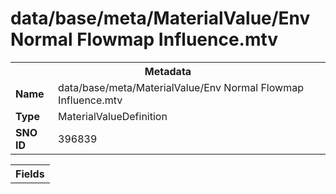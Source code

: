 <h1>data/base/meta/MaterialValue/Env Normal Flowmap Influence.mtv</h1><table><tr><th colspan="100%">Metadata</th></tr><tr><td><b>Name</b></td><td>data/base/meta/MaterialValue/Env Normal Flowmap Influence.mtv</td></tr><tr><td><b>Type</b></td><td>MaterialValueDefinition</td></tr><tr><td><b>SNO ID</b></td><td>396839</td></tr></table>

<table><tr><th colspan="100%">Fields</th></tr></table>

